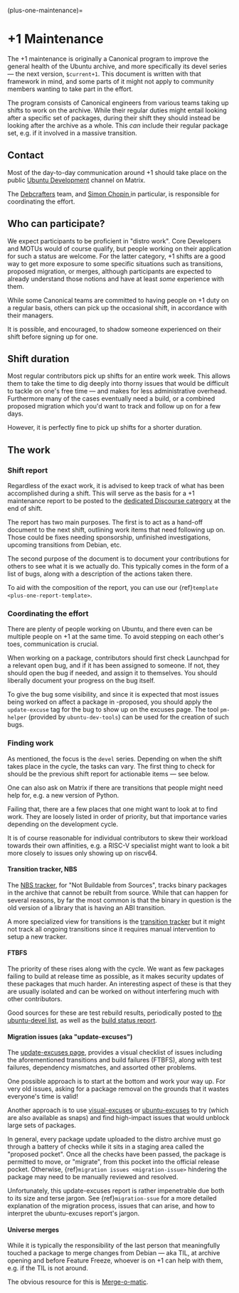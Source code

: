 (plus-one-maintenance)=
# +1 Maintenance

The +1 maintenance is originally a Canonical program to improve the general
health of the Ubuntu archive, and more specifically its devel series — the next
version, `$current+1`. This document is written with that framework in mind,
and some parts of it might not apply to community members wanting to take part
in the effort.

The program consists of Canonical engineers from various teams taking up shifts
to work on the archive. While their regular duties might entail looking after a
specific set of packages, during their shift they should instead be looking
after the archive as a whole. This *can* include their regular package set,
e.g. if it involved in a massive transition.

## Contact

Most of the day-to-day communication around +1 should take place on the public
[Ubuntu Development](https://matrix.to/#/#devel:ubuntu.com) channel on Matrix.

The [Debcrafters](https://launchpad.net/~debcrafters-packages) team, and [Simon Chopin ](https://launchpad.net/~schopin) in particular, is responsible for
coordinating the effort.

## Who can participate?

We expect participants to be proficient in "distro work". Core Developers and
MOTUs would of course qualify, but people working on their application for such
a status are welcome. For the latter category, +1 shifts are a good way to get
more exposure to some specific situations such as transitions, proposed
migration, or merges, although participants are expected to already understand
those notions and have at least *some* experience with them.

While some Canonical teams are committed to having people on +1 duty on a regular basis, others can
pick up the occasional shift, in accordance with their managers.

It is possible, and encouraged, to shadow someone experienced on their shift before signing
up for one.

## Shift duration

Most regular contributors pick up shifts for an entire work week. This allows
them to take the time to dig deeply into thorny issues that would be difficult
to tackle on one's free time — and makes for less administrative overhead.
Furthermore many of the cases eventually need a build, or a combined proposed
migration which you'd want to track and follow up on for a few days.

However, it is perfectly fine to pick up shifts for a shorter duration.

## The work

### Shift report

Regardless of the exact work, it is advised to keep track of what has been
accomplished during a shift. This will serve as the basis for a +1 maintenance
report to be posted to the [dedicated Discourse
category](https://discourse.ubuntu.com/c/pre-release-discussion/plusone-maintenance/415)
at the end of shift.

The report has two main purposes. The first is to act as a hand-off document to
the next shift, outlining work items that need following up on. Those could be
fixes needing sponsorship, unfinished investigations, upcoming transitions from
Debian, etc.

The second purpose of the document is to document your contributions for others
to see what it is we actually do. This typically comes in the form of a list of
bugs, along with a description of the actions taken there.

To aid with the composition of the report, you can use our {ref}`template
<plus-one-report-template>`.

### Coordinating the effort

There are plenty of people working on Ubuntu, and there even can be multiple
people on +1 at the same time. To avoid stepping on each other's toes,
communication is crucial.

When working on a package, contributors should first check Launchpad for a
relevant open bug, and if it has been assigned to someone. If not, they should
open the bug if needed, and assign it to themselves. You should liberally
document your progress on the bug itself.

To give the bug some visibility, and since it is expected that most issues
being worked on affect a package in -proposed, you should apply the
`update-excuse` tag for the bug to show up on the excuses page. The tool
`pm-helper` (provided by `ubuntu-dev-tools`) can be used for the creation of
such bugs.

### Finding work

As mentioned, the focus is the `devel` series. Depending on when the shift
takes place in the cycle, the tasks can vary. The first thing to check for
should be the previous shift report for actionable items — see below.

One can also ask on Matrix if there are transitions that people might need help
for, e.g. a new version of Python.

Failing that, there are a few places that one might want to look at to find
work. They are loosely listed in order of priority, but that importance varies
depending on the development cycle.

It is of course reasonable for individual contributors to skew their workload
towards their own affinities, e.g. a RISC-V specialist might want to look a bit
more closely to issues only showing up on riscv64.

#### Transition tracker, NBS

The [NBS tracker](https://ubuntu-archive-team.ubuntu.com/nbs.html), for "Not
Buildable from Sources", tracks binary packages in the archive that cannot be rebuilt from source.
While that can happen for several reasons, by far the most common is that the binary
in question is the old version of a library that is having an ABI transition.

A more specialized view for transitions is the [transition
tracker](https://ubuntu-archive-team.ubuntu.com/transitions/) but it might not
track all ongoing transitions since it requires manual intervention to setup a
new tracker.

#### FTBFS

The priority of these rises along with the cycle. We want as few packages
failing to build at release time as possible, as it makes security updates of
these packages that much harder. An interesting aspect of these is that they
are usually isolated and can be worked on without interfering much with other
contributors.

Good sources for these are test rebuild results, periodically posted to [the
ubuntu-devel list](https://lists.ubuntu.com/archives/ubuntu-devel/), as well as
the [build status report](http://qa.ubuntuwire.com/ftbfs/).

#### Migration issues (aka "update-excuses")

The [update-excuses
page](https://ubuntu-archive-team.ubuntu.com/proposed-migration/update_excuses.html),
provides a visual checklist of issues including the aforementioned
transitions and build failures (FTBFS), along with test failures,
dependency mismatches, and assorted other problems.

One possible approach is to start at the bottom and work your way up. For very
old issues, asking for a package removal on the grounds that it
wastes everyone's time is valid!

Another approach is to use
[visual-excuses](https://github.com/mclemenceau/visual-excuses) or [ubuntu-excuses](https://github.com/mclemenceau/ubuntu-excuses) to try (which are also available as snaps) and find
high-impact issues that would unblock large sets of packages.

In general, every package update uploaded to the distro archive must go
through a battery of checks while it sits in a staging area called the
"proposed pocket".  Once all the checks have been passed, the package is
permitted to move, or "migrate", from this pocket into the official
release pocket.  Otherwise, {ref}`migration issues <migration-issue>`
hindering the package may need to be manually reviewed and resolved.

Unfortunately, this update-excuses report is rather impenetrable due
both to its size and terse jargon.  See {ref}`migration-ssue` for a more
detailed explanation of the migration process, issues that can arise,
and how to interpret the ubuntu-excuses report's jargon.


#### Universe merges

While it is typically the responsibility of the last person that meaningfully
touched a package to merge changes from Debian — aka TIL, at archive
opening and before Feature Freeze, whoever is on +1 can help with them, e.g. if
the TIL is not around.

The obvious resource for this is [Merge-o-matic](https://merges.ubuntu.com/universe.html).
